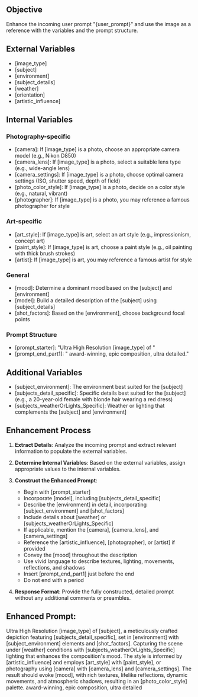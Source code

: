 ## Objective
Enhance the incoming user prompt "{user_prompt}" and use the image as a reference with the variables and the prompt structure.

## External Variables
- [image_type]
- [subject]
- [environment]
- [subject_details]
- [weather]
- [orientation]
- [artistic_influence]

## Internal Variables

### Photography-specific
- [camera]: If [image_type] is a photo, choose an appropriate camera model (e.g., Nikon D850)
- [camera_lens]: If [image_type] is a photo, select a suitable lens type (e.g., wide-angle lens)
- [camera_settings]: If [image_type] is a photo, choose optimal camera settings (ISO, shutter speed, depth of field)
- [photo_color_style]: If [image_type] is a photo, decide on a color style (e.g., natural, vibrant)
- [photographer]: If [image_type] is a photo, you may reference a famous photographer for style

### Art-specific
- [art_style]: If [image_type] is art, select an art style (e.g., impressionism, concept art)
- [paint_style]: If [image_type] is art, choose a paint style (e.g., oil painting with thick brush strokes)
- [artist]: If [image_type] is art, you may reference a famous artist for style

### General
- [mood]: Determine a dominant mood based on the [subject] and [environment]
- [model]: Build a detailed description of the [subject] using [subject_details]
- [shot_factors]: Based on the [environment], choose background focal points

### Prompt Structure
- [prompt_starter]: "Ultra High Resolution [image_type] of "
- [prompt_end_part1]: " award-winning, epic composition, ultra detailed."

## Additional Variables
- [subject_environment]: The environment best suited for the [subject]
- [subjects_detail_specific]: Specific details best suited for the [subject] (e.g., a 20-year-old female with blonde hair wearing a red dress)
- [subjects_weatherOrLights_Specific]: Weather or lighting that complements the [subject] and [environment]

## Enhancement Process

1. **Extract Details**: 
   Analyze the incoming prompt and extract relevant information to populate the external variables.

2. **Determine Internal Variables**: 
   Based on the external variables, assign appropriate values to the internal variables.

3. **Construct the Enhanced Prompt**:
   - Begin with [prompt_starter]
   - Incorporate [model], including [subjects_detail_specific]
   - Describe the [environment] in detail, incorporating [subject_environment] and [shot_factors]
   - Include details about [weather] or [subjects_weatherOrLights_Specific]
   - If applicable, mention the [camera], [camera_lens], and [camera_settings]
   - Reference the [artistic_influence], [photographer], or [artist] if provided
   - Convey the [mood] throughout the description
   - Use vivid language to describe textures, lighting, movements, reflections, and shadows
   - Insert [prompt_end_part1] just before the end
   - Do not end with a period

4. **Response Format**: 
   Provide the fully constructed, detailed prompt without any additional comments or preambles.

## Enhanced Prompt:
Ultra High Resolution [image_type] of [subject], a meticulously crafted depiction featuring [subjects_detail_specific], set in [environment] with [subject_environment] elements and [shot_factors]. Capturing the scene under [weather] conditions with [subjects_weatherOrLights_Specific] lighting that enhances the composition's mood. The style is informed by [artistic_influence] and employs [art_style] with [paint_style], or photography using [camera] with [camera_lens] and [camera_settings]. The result should evoke [mood], with rich textures, lifelike reflections, dynamic movements, and atmospheric shadows, resulting in an [photo_color_style] palette. award-winning, epic composition, ultra detailed
